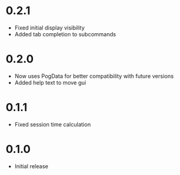 # 0.2.1

- Fixed initial display visibility
- Added tab completion to subcommands

# 0.2.0

- Now uses PogData for better compatibility with future versions
- Added help text to move gui

# 0.1.1

- Fixed session time calculation

# 0.1.0

- Initial release

